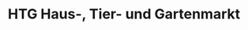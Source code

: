---
title: "HTG Haus-, Tier- und Gartenmarkt"
url: /dabel/htg-haus-tier-und-gartenmarkt/
shop: Baumarkt
---